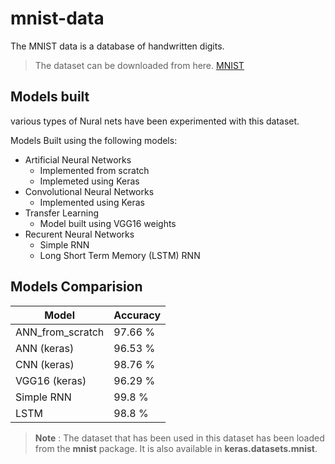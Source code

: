 # mnist-data
The MNIST data is a database of handwritten digits.

>The dataset can be downloaded from here. [MNIST](http://yann.lecun.com/exdb/mnist/)


## Models built
various types of Nural nets have been experimented with this dataset.

Models Built using the following models:
+ Artificial Neural Networks
    + Implemented from scratch
    + Implemeted using Keras
+ Convolutional Neural Networks
    + Implemented using Keras
+ Transfer Learning
    + Model built using VGG16 weights
+ Recurent Neural Networks
    + Simple RNN
    + Long Short Term Memory (LSTM) RNN


## Models Comparision
Model | Accuracy
------ | ----------
ANN_from_scratch | 97.66 %
ANN (keras) | 96.53 %
CNN (keras) | 98.76 %
VGG16 (keras) | 96.29 %
Simple RNN | 99.8 %
LSTM | 98.8 %

> **Note** : The dataset that has been used in this dataset has been loaded from the **mnist** package. It is also available in **keras.datasets.mnist**. 
